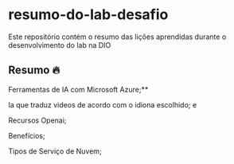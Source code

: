 # resumo-do-lab-desafio
Este repositório contém o resumo das lições aprendidas durante o desenvolvimento do lab na DIO

## Resumo 🔥

Ferramentas de IA com Microsoft Azure;**

Ia que traduz videos de acordo com o idiona escolhido; e

Recursos Openai; 

Benefícios;

Tipos de Serviço de Nuvem;
